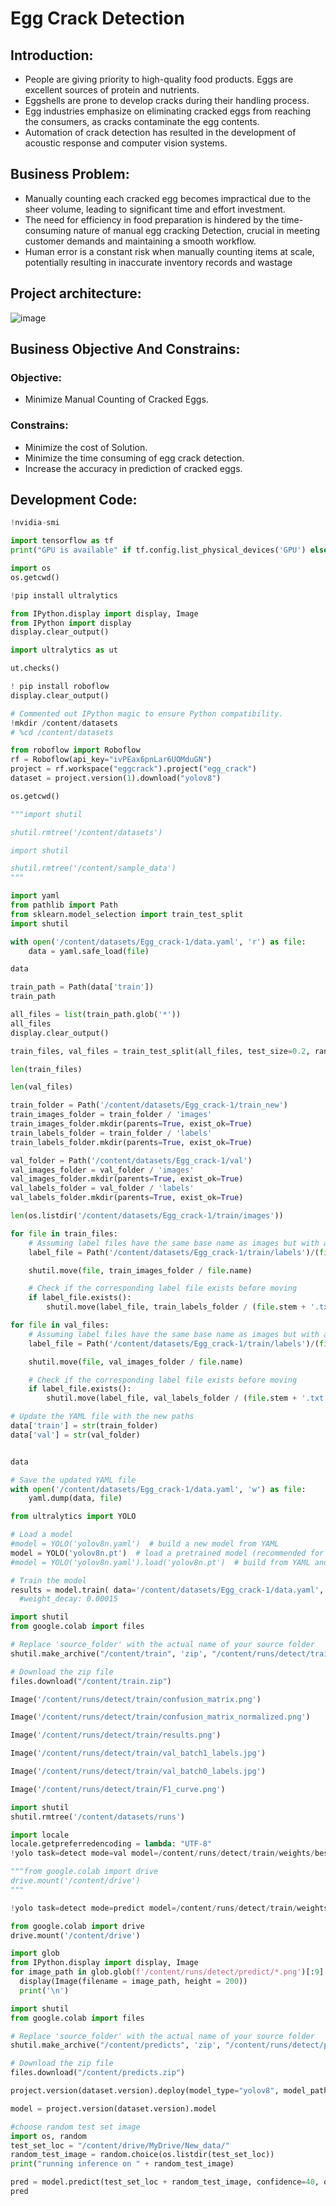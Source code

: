 # Egg Crack Detection

## Introduction:
* People are giving priority to high-quality food products. Eggs are excellent sources of protein and nutrients.
* Eggshells are prone to develop cracks during their handling process.
* Egg industries emphasize on eliminating cracked eggs from reaching the consumers, as cracks contaminate the egg contents.
* Automation of crack detection has resulted in the development of acoustic response and computer vision systems.

## Business Problem:
* Manually counting each cracked egg becomes impractical due to the sheer volume, leading to significant time and effort investment. 
* The need for efficiency in food preparation is hindered by the time-consuming nature of manual egg cracking Detection, crucial in meeting customer demands and maintaining a smooth workflow. 
* Human error is a constant risk when manually counting items at scale, potentially resulting in inaccurate inventory records and wastage

## Project architecture:
![image](https://github.com/bogathimadhureddy/Egg_crack_detection/assets/118733598/d1ef8d59-5b3e-474e-b1de-50d0164c90ae)
## Business Objective And Constrains:
### Objective:
* Minimize Manual Counting of Cracked Eggs.
### Constrains:
* Minimize the cost of Solution.
* Minimize the time consuming of egg crack detection.
* Increase the accuracy in prediction of cracked eggs.
## Development Code:
```python
!nvidia-smi

import tensorflow as tf
print("GPU is available" if tf.config.list_physical_devices('GPU') else "GPU is NOT available") # Checking the GPU is using or not.

import os
os.getcwd()

!pip install ultralytics

from IPython.display import display, Image
from IPython import display
display.clear_output()

import ultralytics as ut

ut.checks()

! pip install roboflow
display.clear_output()

# Commented out IPython magic to ensure Python compatibility.
!mkdir /content/datasets
# %cd /content/datasets

from roboflow import Roboflow
rf = Roboflow(api_key="ivPEax6pnLar6UOMduGN")
project = rf.workspace("eggcrack").project("egg_crack")
dataset = project.version(1).download("yolov8")

os.getcwd()

"""import shutil

shutil.rmtree('/content/datasets')

import shutil

shutil.rmtree('/content/sample_data')
"""

import yaml
from pathlib import Path
from sklearn.model_selection import train_test_split
import shutil

with open('/content/datasets/Egg_crack-1/data.yaml', 'r') as file:
    data = yaml.safe_load(file)

data

train_path = Path(data['train'])
train_path

all_files = list(train_path.glob('*'))
all_files
display.clear_output()

train_files, val_files = train_test_split(all_files, test_size=0.2, random_state=42)

len(train_files)

len(val_files)

train_folder = Path('/content/datasets/Egg_crack-1/train_new')
train_images_folder = train_folder / 'images'
train_images_folder.mkdir(parents=True, exist_ok=True)
train_labels_folder = train_folder / 'labels'
train_labels_folder.mkdir(parents=True, exist_ok=True)

val_folder = Path('/content/datasets/Egg_crack-1/val')
val_images_folder = val_folder / 'images'
val_images_folder.mkdir(parents=True, exist_ok=True)
val_labels_folder = val_folder / 'labels'
val_labels_folder.mkdir(parents=True, exist_ok=True)

len(os.listdir('/content/datasets/Egg_crack-1/train/images'))

for file in train_files:
    # Assuming label files have the same base name as images but with a different extension
    label_file = Path('/content/datasets/Egg_crack-1/train/labels')/(file.stem + '.txt')

    shutil.move(file, train_images_folder / file.name)

    # Check if the corresponding label file exists before moving
    if label_file.exists():
        shutil.move(label_file, train_labels_folder / (file.stem + '.txt'))

for file in val_files:
    # Assuming label files have the same base name as images but with a different extension
    label_file = Path('/content/datasets/Egg_crack-1/train/labels')/(file.stem + '.txt')

    shutil.move(file, val_images_folder / file.name)

    # Check if the corresponding label file exists before moving
    if label_file.exists():
        shutil.move(label_file, val_labels_folder / (file.stem + '.txt'))

# Update the YAML file with the new paths
data['train'] = str(train_folder)
data['val'] = str(val_folder)


data

# Save the updated YAML file
with open('/content/datasets/Egg_crack-1/data.yaml', 'w') as file:
    yaml.dump(data, file)

from ultralytics import YOLO

# Load a model
#model = YOLO('yolov8n.yaml')  # build a new model from YAML
model = YOLO('yolov8n.pt')  # load a pretrained model (recommended for training)
#model = YOLO('yolov8n.yaml').load('yolov8n.pt')  # build from YAML and transfer weights

# Train the model
results = model.train( data='/content/datasets/Egg_crack-1/data.yaml', imgsz=640,epochs=30 , lr0 = 0.00269, lrf= 0.00288, momentum= 0.73375)
  #weight_decay: 0.00015

import shutil
from google.colab import files

# Replace 'source_folder' with the actual name of your source folder
shutil.make_archive("/content/train", 'zip', "/content/runs/detect/train")

# Download the zip file
files.download("/content/train.zip")

Image('/content/runs/detect/train/confusion_matrix.png')

Image('/content/runs/detect/train/confusion_matrix_normalized.png')

Image('/content/runs/detect/train/results.png')

Image('/content/runs/detect/train/val_batch1_labels.jpg')

Image('/content/runs/detect/train/val_batch0_labels.jpg')

Image('/content/runs/detect/train/F1_curve.png')

import shutil
shutil.rmtree('/content/datasets/runs')

import locale
locale.getpreferredencoding = lambda: "UTF-8"
!yolo task=detect mode=val model=/content/runs/detect/train/weights/best.pt data=/content/datasets/Egg_crack-1/data.yaml

"""from google.colab import drive
drive.mount('/content/drive')
"""

!yolo task=detect mode=predict model=/content/runs/detect/train/weights/best.pt source=/content/drive/MyDrive/New_data

from google.colab import drive
drive.mount('/content/drive')

import glob
from IPython.display import display, Image
for image_path in glob.glob(f'/content/runs/detect/predict/*.png')[:9]:
  display(Image(filename = image_path, height = 200))
  print('\n')

import shutil
from google.colab import files

# Replace 'source_folder' with the actual name of your source folder
shutil.make_archive("/content/predicts", 'zip', "/content/runs/detect/predict")

# Download the zip file
files.download("/content/predicts.zip")

project.version(dataset.version).deploy(model_type="yolov8", model_path=f"/content/runs/detect/train")

model = project.version(dataset.version).model

#choose random test set image
import os, random
test_set_loc = "/content/drive/MyDrive/New_data/"
random_test_image = random.choice(os.listdir(test_set_loc))
print("running inference on " + random_test_image)

pred = model.predict(test_set_loc + random_test_image, confidence=40, overlap=30).json()
pred


